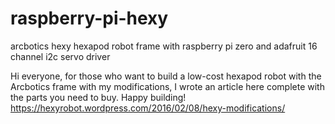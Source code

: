 # raspberry-pi-hexy

arcbotics hexy hexapod robot frame with raspberry pi zero and adafruit 16 channel i2c servo driver

Hi everyone, for those who want to build a low-cost hexapod robot with the Arcbotics frame with my modifications, I wrote an article here complete with the parts you need to buy. Happy building! https://hexyrobot.wordpress.com/2016/02/08/hexy-modifications/
